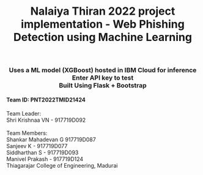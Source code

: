 <h1 align="center">Nalaiya Thiran 2022 project implementation - Web Phishing Detection using Machine Learning</h1>
<br/>
<h3 align="center">
Uses a ML model (XGBoost) hosted in IBM Cloud for inference <br>
Enter API key to test <br>
Built Using Flask + Bootstrap <br>
</h3>


<h4>Team ID: PNT2022TMID21424</h4>

Team Leader: <br>
Shri Krishnaa VN - 917719D092<br>
<br>
Team Members: <br>
Shankar Mahadevan G 917719D087 <br>
Sanjeev K - 917719D077 <br>
Siddharthan S - 917719D093 <br>
Manivel Prakash - 917719D124 <br>
Thiagarajar College of Engineering, Madurai
